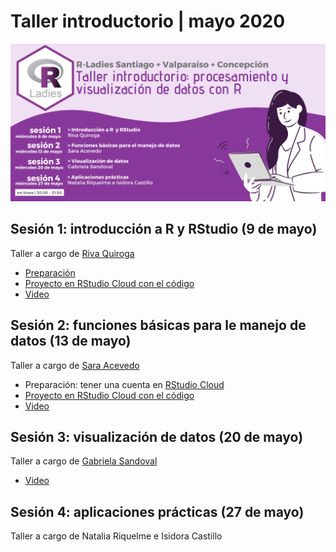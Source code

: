 # Taller introductorio | mayo 2020

![](/imagenes/rladies-chile-taller-introductorio.png)

## Sesión 1: introducción a R y RStudio (9 de mayo)

Taller a cargo de [Riva Quiroga](https://twitter.com/rivaquiroga)

* [Preparación](https://github.com/rladieschile/taller-introductorio-mayo/blob/master/preparacion-sesion-1.md)
* [Proyecto en RStudio Cloud con el código](https://rstudio.cloud/project/1252057)
* [Video](https://vimeo.com/416757996)

## Sesión 2: funciones básicas para le manejo de datos (13 de mayo)

Taller a cargo de [Sara Acevedo](https://twitter.com/saryace/)

* Preparación: tener una cuenta en [RStudio Cloud](https://rstudio.cloud)
* [Proyecto en RStudio Cloud con el código](https://rstudio.cloud/project/1269316)
* [Video](https://vimeo.com/418285071)

## Sesión 3: visualización de datos (20 de mayo)

Taller a cargo de [Gabriela Sandoval](https://twitter.com/GabySandovalM)

* [Video](https://vimeo.com/420905415)

## Sesión 4: aplicaciones prácticas (27 de mayo)

Taller a cargo de Natalia Riquelme e Isidora Castillo
